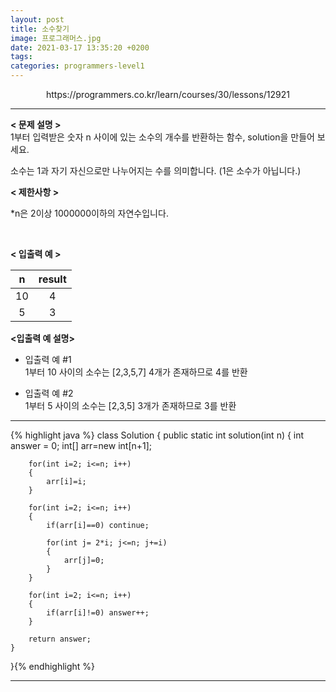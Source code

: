 ```yaml
---
layout: post
title: 소수찾기
image: 프로그래머스.jpg
date: 2021-03-17 13:35:20 +0200
tags:
categories: programmers-level1
---
```

<center>https://programmers.co.kr/learn/courses/30/lessons/12921</center>

***


**< 문제 설명 >**  
1부터 입력받은 숫자 n 사이에 있는 소수의 개수를 반환하는 함수, solution을 만들어 보세요.

소수는 1과 자기 자신으로만 나누어지는 수를 의미합니다.
(1은 소수가 아닙니다.)
  

**< 제한사항 >**

*n은 2이상 1000000이하의 자연수입니다.


 <br>


**< 입출력 예 >**

|n| result |
|:---:|:---:|
|10 |4 |
|5|3|  
  

  

**<입출력 예 설명>**  
* 입출력 예 #1  
1부터 10 사이의 소수는 [2,3,5,7] 4개가 존재하므로 4를 반환

* 입출력 예 #2  
        1부터 5 사이의 소수는 [2,3,5] 3개가 존재하므로 3를 반환

*** 




{% highlight java %}
class Solution {
	public static int solution(int n) {
        int answer = 0;
        int[] arr=new int[n+1];
        
        for(int i=2; i<=n; i++)
        {
        	arr[i]=i;
        }
        
        for(int i=2; i<=n; i++)
        {
        	if(arr[i]==0) continue;
        	
        	for(int j= 2*i; j<=n; j+=i)
        	{
        		arr[j]=0;
        	}
        }
        
        for(int i=2; i<=n; i++)
        {
        	if(arr[i]!=0) answer++;
        }
    
        return answer;
    }
	
}{% endhighlight %}

***
